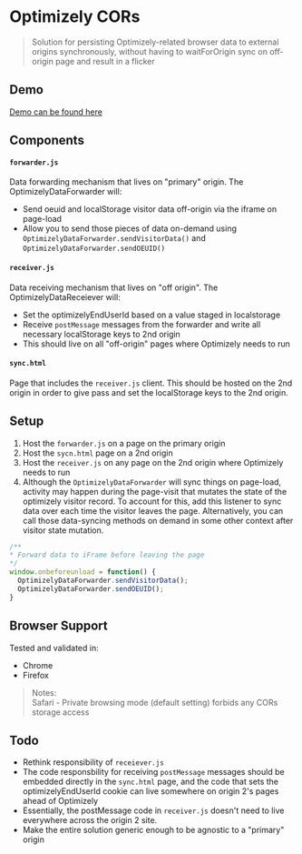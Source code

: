 # Optimizely CORs

> Solution for persisting Optimizely-related browser data to external origins synchronously, without having to waitForOrigin sync on off-origin page and result in a flicker

## Demo 
[Demo can be found here](https://creid-optimizely.s3.amazonaws.com/optcors/1.html)

## Components

#### `forwarder.js`
Data forwarding mechanism that lives on "primary" origin. The OptimizelyDataForwarder will:
* Send oeuid and localStorage visitor data off-origin via the iframe on page-load
* Allow you to send those pieces of data on-demand using `OptimizelyDataForwarder.sendVisitorData()` and `OptimizelyDataForwarder.sendOEUID()`

#### `receiver.js`
Data receiving mechanism that lives on "off origin". The OptimizelyDataReceiever will:
* Set the optimizelyEndUserId based on a value staged in localstorage
* Receive `postMessage` messages from the forwarder and write all necessary localStorage keys to 2nd origin
* This should live on all "off-origin" pages where Optimizely needs to run

#### `sync.html`
Page that includes the `receiver.js` client. This should be hosted on the 2nd origin in order to give pass and set the localStorage keys to the 2nd origin.

## Setup
1. Host the `forwarder.js` on a page on the primary origin
2. Host the `sycn.html` page on a 2nd origin
3. Host the `receiver.js` on any page on the 2nd origin where Optimizely needs to run
4. Although the `OptimizelyDataForwarder` will sync things on page-load, activity may happen during the page-visit that mutates the state of the optimizely visitor record. To account for this, add this listener to sync data over each time the visitor leaves the page. Alternatively, you can call those data-syncing methods on demand in some other context after visitor state mutation.

```javascript
/**
* Forward data to iFrame before leaving the page
*/
window.onbeforeunload = function() {
  OptimizelyDataForwarder.sendVisitorData();
  OptimizelyDataForwarder.sendOEUID();
}
```

## Browser Support 
Tested and validated in:
* Chrome
* Firefox

> Notes: <br />Safari - Private browsing mode (default setting) forbids any CORs storage access

## Todo 
* Rethink responsibility of `receiever.js`
* The code responsbility for receiving `postMessage` messages should be embedded directly in the `sync.html` page, and the code that sets the optimizelyEndUserId cookie can live somewhere on origin 2's pages ahead of Optimizely
* Essentially, the postMessage code in `receiver.js` doesn't need to live everywhere across the origin 2 site.
* Make the entire solution generic enough to be agnostic to a "primary" origin

